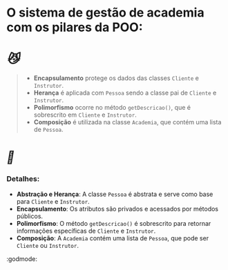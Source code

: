 
# O sistema de gestão de academia com os pilares da POO:
# *😼*
>- **Encapsulamento** protege os dados das classes `Cliente` e `Instrutor`.
>- **Herança** é aplicada com `Pessoa` sendo a classe pai de `Cliente` e `Instrutor`.
>- **Polimorfismo** ocorre no método `getDescricao()`, que é sobrescrito em `Cliente` e `Instrutor`.
>- **Composição** é utilizada na classe `Academia`, que contém uma lista de `Pessoa`.


# *🐲*
### **Detalhes:**


- **Abstração e Herança**: A classe `Pessoa` é abstrata e serve como base para `Cliente` e `Instrutor`.
- **Encapsulamento**: Os atributos são privados e acessados por métodos públicos.
- **Polimorfismo**: O método `getDescricao()` é sobrescrito para retornar informações específicas de `Cliente` e `Instrutor`.
- **Composição**: A `Academia` contém uma lista de `Pessoa`, que pode ser `Cliente` ou `Instrutor`.

:godmode:
